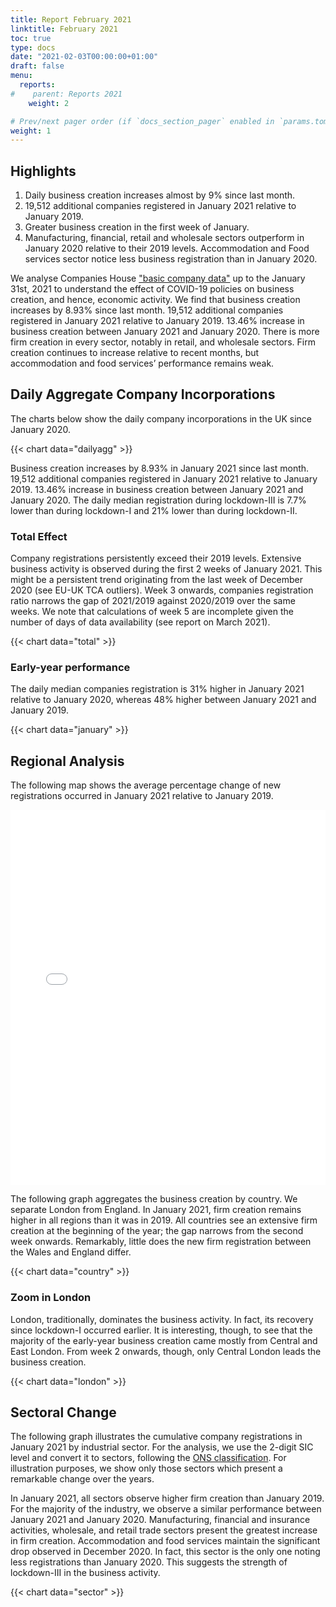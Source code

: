 ```yaml
---
title: Report February 2021
linktitle: February 2021
toc: true
type: docs
date: "2021-02-03T00:00:00+01:00"
draft: false
menu:
  reports:
#    parent: Reports 2021
    weight: 2

# Prev/next pager order (if `docs_section_pager` enabled in `params.toml`)
weight: 1
---
```




## <i class="far fa-lightbulb"></i>  <span class="ml-1">Highlights</span>
1. Daily business creation increases almost by 9% since last month.
2. 19,512 additional companies registered in January 2021 relative to January 2019.
4. Greater business creation in the first week of January.
5. Manufacturing, financial, retail and wholesale sectors outperform in January 2020 relative to their 2019 levels. Accommodation and Food services sector notice less business registration than in January 2020.

We analyse Companies House ["basic company data"](http://download.companieshouse.gov.uk/en_output.html) up to the January 31st, 2021 to understand the effect of COVID-19 policies on business creation, and hence, economic activity. We find that business creation increases by 8.93% since last month. 19,512 additional companies registered in January 2021 relative to January 2019. 13.46% increase in business creation between January 2021 and January 2020. There is more firm creation in every sector, notably in retail, and wholesale sectors. Firm creation continues to increase relative to recent months, but accommodation and food services’ performance remains weak. 


## Daily Aggregate Company Incorporations
The charts below show the daily company incorporations in the UK since January 2020.

{{< chart data="dailyagg" >}}

Business creation increases by 8.93% in January 2021 since last month. 19,512 additional companies registered in January 2021 relative to January 2019. 13.46% increase in business creation between January 2021 and January 2020. The daily median registration during lockdown-III is 7.7% lower than during lockdown-I and 21% lower than during lockdown-II.


### Total Effect 

Company registrations persistently exceed their 2019 levels. Extensive business activity is observed during the first 2 weeks of January 2021. This might be a persistent trend originating from the last week of December 2020 (see EU-UK TCA outliers). Week 3 onwards, companies registration ratio narrows the gap of 2021/2019 against 2020/2019 over the same weeks. We note that calculations of week 5 are incomplete given the number of days of data availability (see report on March 2021). 

{{< chart data="total" >}}

### Early-year performance
The daily median companies registration is 31% higher in January 2021 relative to January 2020, whereas 48% higher between January 2021 and January 2019.

{{< chart data="january" >}}


## <i class="fas fa-map-marker-alt"></i>  <span class="ml-1">Regional Analysis</span>

The following map shows the average percentage change of new registrations occurred in January 2021 relative to January 2019.  

<iframe src="mapJan2021Av.html" style="height:600px;width:100%;border:none;overflow:hidden;"></iframe>

The following graph aggregates the business creation by country. We separate London from England. In January 2021, firm creation remains higher in all regions than it was in 2019. All countries see an extensive firm creation at the beginning of the year; the gap narrows from the second week onwards. Remarkably, little does the new firm registration between the Wales and England differ.

{{< chart data="country" >}}

### Zoom in London
London, traditionally, dominates the business activity. In fact, its recovery since lockdown-I occurred earlier. It is interesting, though, to see that the majority of the early-year business creation came mostly from Central and East London. From week 2 onwards, though, only Central London leads the business creation.  

{{< chart data="london" >}}


## <i class="fas fa-industry"></i> <span class="ml-1">Sectoral Change</span>

The following graph illustrates the cumulative company registrations in January 2021 by industrial sector. For the analysis, we use the 2-digit SIC level and convert it to sectors, following the [ONS classification](https://www.ons.gov.uk/methodology/classificationsandstandards/ukstandardindustrialclassificationofeconomicactivities/uksic2007). For illustration purposes, we show only those sectors which present a remarkable change over the years.  

In January 2021, all sectors observe higher firm creation than January 2019. For the majority of the industry, we observe a similar performance between January 2021 and January 2020. Manufacturing, financial and insurance activities, wholesale, and retail trade sectors present the greatest increase in firm creation. Accommodation and food services maintain the significant drop observed in December 2020. In fact, this sector is the only one noting less registrations than January 2020. This suggests the strength of lockdown-III in the business activity. 

{{< chart data="sector" >}}






